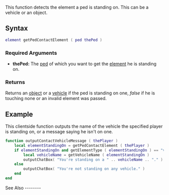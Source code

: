 This function detects the element a ped is standing on. This can be a vehicle or an object.

Syntax
------

``` lua
element getPedContactElement ( ped thePed )
```

### Required Arguments

-   **thePed:** The [ped](/docs/ped.md "wikilink") of which you want to get the [element](/element.md "wikilink") he is standing on.

### Returns

Returns an [object](/docs/object.md "wikilink") or a [vehicle](/vehicle.md "wikilink") if the ped is standing on one, *false* if he is touching none or an invalid element was passed.

Example
-------

<section name="Client" class="client" show="true">
This clientside function outputs the name of the vehicle the specified player is standing on, or a message saying he isn't on one.

``` lua
function outputContactVehicleMessage ( thePlayer )
    local elementStandingOn = getPedContactElement ( thePlayer )
    if elementStandingOn and getElementType ( elementStandingOn ) == "vehicle" then
        local vehicleName = getVehicleName ( elementStandingOn )
        outputChatBox( "You're standing on a " .. vehicleName .. "." )
    else
        outputChatBox( "You're not standing on any vehicle." )
    end
end
```

</section>
See Also
--------

